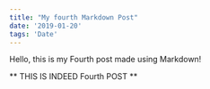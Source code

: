 ```yaml
---
title: "My fourth Markdown Post"
date: '2019-01-20'
tags: 'Date'
---
```


Hello, this is my Fourth post made using Markdown!

** THIS IS INDEED Fourth POST **